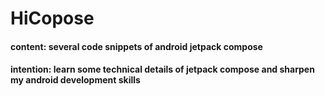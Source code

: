 # HiCopose

#### content: several code snippets of android jetpack compose 
#### intention: learn some technical details of jetpack compose and sharpen my android development skills
